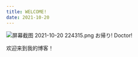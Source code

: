 ```yaml
---
title: WELCOME!
date: 2021-10-20
---
```

![屏幕截图 2021-10-20 224315.png](https://i.loli.net/2021/10/20/FOZi2TpMWQ9JuEf.png)
お帰り! Doctor!

欢迎来到我的博客！